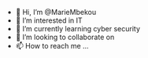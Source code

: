 - 👋 Hi, I’m @MarieMbekou
- 👀 I’m interested in IT
- 🌱 I’m currently learning cyber security
- 💞️ I’m looking to collaborate on 
- 📫 How to reach me ...

<!---
MarieMbekou/MarieMbekou is a ✨ special ✨ repository because its `README.md` (this file) appears on your GitHub profile.
You can click the Preview link to take a look at your changes.
--->

